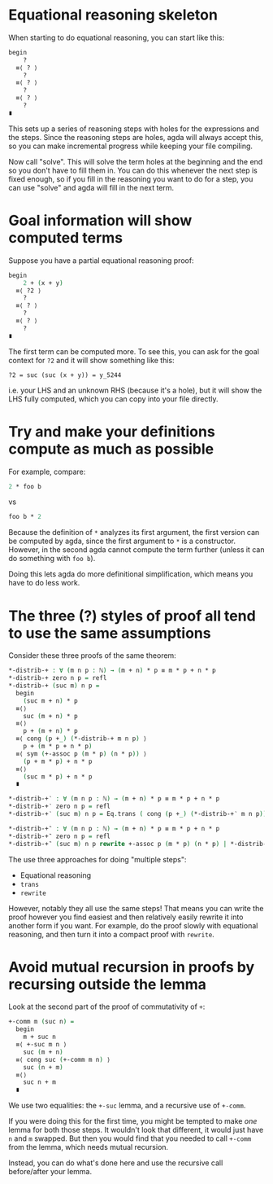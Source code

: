 # Equational reasoning skeleton

When starting to do equational reasoning, you can start like this:
```agda
begin
    ?
  ≡⟨ ? ⟩
    ?
  ≡⟨ ? ⟩
    ?
  ≡⟨ ? ⟩
    ?
∎
```

This sets up a series of reasoning steps with holes for the expressions and the steps. 
Since the reasoning steps are holes, agda will always accept this, so you can make incremental progress while keeping your file compiling.

Now call "solve".
This will solve the term holes at the beginning and the end so you don't have to fill them in.
You can do this whenever the next step is fixed enough, so if you fill in the reasoning you want to do for a step, you can use "solve" and agda will fill in the next term.

# Goal information will show computed terms

Suppose you have a partial equational reasoning proof:
```agda
begin
    2 + (x + y)
  ≡⟨ ?2 ⟩
    ?
  ≡⟨ ? ⟩
    ?
  ≡⟨ ? ⟩
    ?
∎
```

The first term can be computed more.
To see this, you can ask for the goal context for `?2` and it will show something like this:
```
?2 = suc (suc (x + y)) = y_5244
```
i.e. your LHS and an unknown RHS (because it's a hole), but it will show the LHS fully computed, which you can copy into your file directly.

# Try and make your definitions compute as much as possible

For example, compare:
```agda
2 * foo b
```
vs
```agda
foo b * 2 
```

Because the definition of `*` analyzes its first argument, the first version can be computed by agda, since the first argument to `*` is a constructor.
However, in the second agda cannot compute the term further (unless it can do something with `foo b`).

Doing this lets agda do more definitional simplification, which means you have to do less work.

# The three (?) styles of proof all tend to use the same assumptions

Consider these three proofs of the same theorem:
```agda
*-distrib-+ : ∀ (m n p : ℕ) → (m + n) * p ≡ m * p + n * p
*-distrib-+ zero n p = refl
*-distrib-+ (suc m) n p =
  begin
    (suc m + n) * p
  ≡⟨⟩
    suc (m + n) * p
  ≡⟨⟩
    p + (m + n) * p
  ≡⟨ cong (p +_) (*-distrib-+ m n p) ⟩
    p + (m * p + n * p)
  ≡⟨ sym (+-assoc p (m * p) (n * p)) ⟩
    (p + m * p) + n * p
  ≡⟨⟩
    (suc m * p) + n * p
  ∎

*-distrib-+‵ : ∀ (m n p : ℕ) → (m + n) * p ≡ m * p + n * p
*-distrib-+‵ zero n p = refl
*-distrib-+‵ (suc m) n p = Eq.trans ( cong (p +_) (*-distrib-+‵ m n p)) ( sym ( +-assoc p (m * p) (n * p)))

*-distrib-+‶ : ∀ (m n p : ℕ) → (m + n) * p ≡ m * p + n * p
*-distrib-+‶ zero n p = refl
*-distrib-+‶ (suc m) n p rewrite +-assoc p (m * p) (n * p) | *-distrib-+‶ m n p = refl
```

The use three approaches for doing "multiple steps":
- Equational reasoning
- `trans`
- `rewrite`

However, notably they all use the same steps!
That means you can write the proof however you find easiest and then relatively easily rewrite it into another form if you want.
For example, do the proof slowly with equational reasoning, and then turn it into a compact proof with `rewrite`.

# Avoid mutual recursion in proofs by recursing outside the lemma

Look at the second part of the proof of commutativity of `+`:
```agda
+-comm m (suc n) =
  begin
    m + suc n
  ≡⟨ +-suc m n ⟩
    suc (m + n)
  ≡⟨ cong suc (+-comm m n) ⟩
    suc (n + m)
  ≡⟨⟩
    suc n + m
  ∎
```
We use two equalities: the `+-suc` lemma, and a recursive use of `+-comm`.

If you were doing this for the first time, you might be tempted to make _one_ lemma for both those steps.
It wouldn't look that different, it would just have `n` and `m` swapped.
But then you would find that you needed to call `+-comm` from the lemma, which needs mutual recursion.

Instead, you can do what's done here and use the recursive call before/after your lemma.
